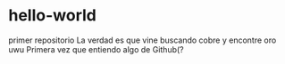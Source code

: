 # hello-world
primer repositorio
La verdad es que vine buscando cobre y encontre oro uwu
Primera vez que entiendo algo de Github(?
